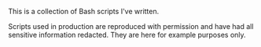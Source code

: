 This is a collection of Bash scripts I've written.

Scripts used in production are reproduced with permission and have had all sensitive information redacted.  They are here for example purposes only.


